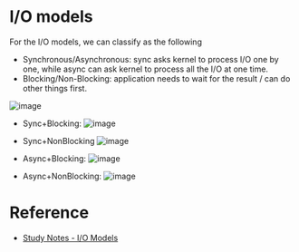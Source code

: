 # I/O models

For the I/O models, we can classify as the following

* Synchronous/Asynchronous: sync asks kernel to process I/O one by one, while async can ask kernel to process all the I/O at one time.
* Blocking/Non-Blocking: application needs to wait for the result / can do other things first.

![image](https://user-images.githubusercontent.com/456210/151485061-16345aef-69d2-4545-a2f6-1d846aa32174.png)

* Sync+Blocking:
![image](https://user-images.githubusercontent.com/456210/151485173-22c79333-31e5-4219-be30-214628513f9d.png)

* Sync+NonBlocking
![image](https://user-images.githubusercontent.com/456210/151485242-f46352a3-ede1-4773-854d-7551d43a9f4e.png)

* Async+Blocking:
![image](https://user-images.githubusercontent.com/456210/151485287-f2d09284-003d-43f8-8e06-5ad40f6b2c61.png)

* Async+NonBlocking:
![image](https://user-images.githubusercontent.com/456210/151485301-431964c9-72b5-4eb8-aefc-d3c00e4ff776.png)


# Reference
* [Study Notes - I/O Models](https://rickhw.github.io/2019/02/27/ComputerScience/IO-Models/)
